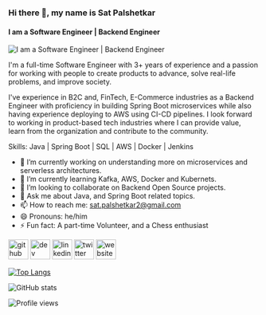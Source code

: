 ### Hi there 👋, my name is Sat Palshetkar
#### I am a Software Engineer | Backend Engineer
![I am a Software Engineer | Backend Engineer](https://pbs.twimg.com/profile_banners/1089097393/1643176922/1500x500)

I'm a full-time Software Engineer with 3+ years of experience and a passion for working with people to create products to advance, solve real-life problems, and improve society. 

I've experience in B2C and, FinTech, E-Commerce industries as a Backend Engineer with proficiency in building Spring Boot microservices while also having experience deploying to AWS using CI-CD pipelines. I look forward to working in product-based tech industries where I can provide value, learn from the organization and contribute to the community.

Skills: Java | Spring Boot | SQL | AWS | Docker | Jenkins

- 🔭 I’m currently working on understanding more on microservices and serverless architectures. 
- 🌱 I’m currently learning Kafka, AWS, Docker and Kubernets. 
- 👯 I’m looking to collaborate on Backend Open Source projects. 
- 💬 Ask me about Java, and Spring Boot related topics. 
- 📫 How to reach me: sat.palshetkar2@gmail.com 
- 😄 Pronouns: he/him 
- ⚡ Fun fact: A part-time Volunteer, and a Chess enthusiast 


[<img src='https://cdn.jsdelivr.net/npm/simple-icons@3.0.1/icons/github.svg' alt='github' height='40'>](https://github.com/spalshetkar)  [<img src='https://cdn.jsdelivr.net/npm/simple-icons@3.0.1/icons/hashnode.svg' alt='dev' height='40'>](https://satpalshetkar.hashnode.dev/)  [<img src='https://cdn.jsdelivr.net/npm/simple-icons@3.0.1/icons/linkedin.svg' alt='linkedin' height='40'>](https://www.linkedin.com/in/sat-palshetkar-21070486/)  [<img src='https://cdn.jsdelivr.net/npm/simple-icons@3.0.1/icons/twitter.svg' alt='twitter' height='40'>](https://twitter.com/palshetkar_sat)  [<img src='https://cdn.jsdelivr.net/npm/simple-icons@3.0.1/icons/icloud.svg' alt='website' height='40'>](codit.app)  

[![Top Langs](https://github-readme-stats.vercel.app/api/top-langs/?username=spalshetkar)](https://github.com/anuraghazra/github-readme-stats)

![GitHub stats](https://github-readme-stats.vercel.app/api?username=spalshetkar&show_icons=true)  

![Profile views](https://gpvc.arturio.dev/spalshetkar)  
